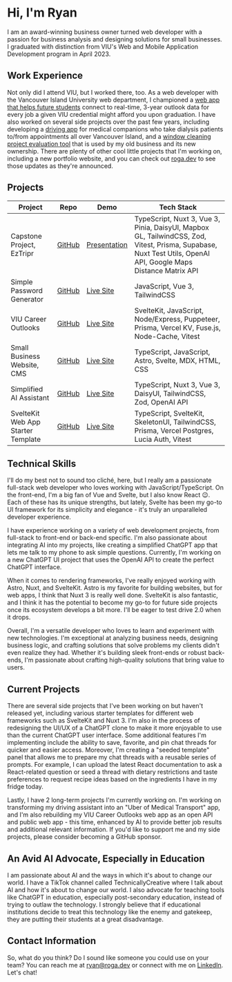 # Hi, I'm Ryan

I am an award-winning business owner turned web developer with a passion for business analysis and designing solutions for small businesses. I graduated with distinction from VIU's Web and Mobile Application Development program in April 2023.

## Work Experience

Not only did I attend VIU, but I worked there, too. As a web developer with the Vancouver Island University web department, I championed a [web app that helps future students](https://career-outlooks.viu.ca) connect to real-time, 3-year outlook data for every job a given VIU credential might afford you upon graduation. I have also worked on several side projects over the past few years, including developing a [driving app](https://eztripr.com) for medical companions who take dialysis patients to/from appointments all over Vancouver Island, and a [window cleaning project evaluation tool](https://www.ezeval.app/) that is used by my old business and its new ownership. There are plenty of other cool little projects that I'm working on, including a new portfolio website, and you can check out [roga.dev](https://roga.dev) to see those updates as they're announced.

## Projects

| Project | Repo | Demo | Tech Stack |
| --- | --- | --- | --- |
| Capstone Project, EzTripr | [GitHub](https://github.com/rogadev/capstone) | [Presentation](https://www.canva.com/design/DAFfid4eMDA/XdWkNkor_7pZTy1r3YTySw/edit?utm_content=DAFfid4eMDA&utm_campaign=designshare&utm_medium=link2&utm_source=sharebutton) | TypeScript, Nuxt 3, Vue 3, Pinia, DaisyUI, Mapbox GL, TailwindCSS, Zod, Vitest, Prisma, Supabase, Nuxt Test Utils, OpenAI API, Google Maps Distance Matrix API |
| Simple Password Generator | [GitHub](https://github.com/rogadev/roga-password-generator) | [Live Site](https://passwords.roga.dev) | JavaScript, Vue 3, TailwindCSS |
| VIU Career Outlooks | [GitHub](https://github.com/rogadev/viu-career-outlooks) | [Live Site](https://viu-career-outlooks.vercel.app/) | SvelteKit, JavaScript, Node/Express, Puppeteer, Prisma, Vercel KV, Fuse.js, Node-Cache, Vitest | 
| Small Business Website, CMS | [GitHub](https://github.com/rogadev/ITAS268_FinalProject) | [Live Site](https://victoria.mossaway.ca/) | TypeScript, JavaScript, Astro, Svelte, MDX, HTML, CSS |
| Simplified AI Assistant | [GitHub](https://github.com/rogadev/genny) | [Live Site](https://genny.roga.dev) | TypeScript, Nuxt 3, Vue 3, DaisyUI, TailwindCSS, Zod, OpenAI API |
| SvelteKit Web App Starter Template | [GitHub](https://github.com/rogadev/sveltekit-web-app-starter) | [Live Site](https://vercel.com/roga-dev/sveltekit-web-app-starter) | TypeScript, SvelteKit, SkeletonUI, TailwindCSS, Prisma, Vercel Postgres, Lucia Auth, Vitest |

## Technical Skills

I'll do my best not to sound too cliché, here, but I really am a passionate full-stack web developer who loves working with JavaScript/TypeScript. On the front-end, I'm a big fan of Vue and Svelte, but I also know React 😉. Each of these has its unique strengths, but lately, Svelte has been my go-to UI framework for its simplicity and elegance - it's truly an unparalleled developer experience.

I have experience working on a variety of web development projects, from full-stack to front-end or back-end specific. I'm also passionate about integrating AI into my projects, like creating a simplified ChatGPT app that lets me talk to my phone to ask simple questions. Currently, I'm working on a new ChatGPT UI project that uses the OpenAI API to create the perfect ChatGPT interface.

When it comes to rendering frameworks, I've really enjoyed working with Astro, Nuxt, and SvelteKit. Astro is my favorite for building websites, but for web apps, I think that Nuxt 3 is really well done. SvelteKit is also fantastic, and I think it has the potential to become my go-to for future side projects once its ecosystem develops a bit more. I'll be eager to test drive 2.0 when it drops.

Overall, I'm a versatile developer who loves to learn and experiment with new technologies. I'm exceptional at analyzing business needs, designing business logic, and crafting solutions that solve problems my clients didn't even realize they had. Whether it's building sleek front-ends or robust back-ends, I'm passionate about crafting high-quality solutions that bring value to users.

## Current Projects

There are several side projects that I've been working on but haven't released yet, including various starter templates for different web frameworks such as SvelteKit and Nuxt 3. I'm also in the process of redesigning the UI/UX of a ChatGPT clone to make it more enjoyable to use than the current ChatGPT user interface. Some additional features I'm implementing include the ability to save, favorite, and pin chat threads for quicker and easier access. Moreover, I'm creating a "seeded template" panel that allows me to prepare my chat threads with a reusable series of prompts. For example, I can upload the latest React documentation to ask a React-related question or seed a thread with dietary restrictions and taste preferences to request recipe ideas based on the ingredients I have in my fridge today.

Lastly, I have 2 long-term projects I'm currently working on. I'm working on transforming my driving assistant into an "Uber of Medical Transport" app, and I'm also rebuilding my VIU Career Outlooks web app as an open API and public web app - this time, enhanced by AI to provide better job results and additional relevant information. If you'd like to support me and my side projects, please consider becoming a GitHub sponsor.

## An Avid AI Advocate, Especially in Education

I am passionate about AI and the ways in which it's about to change our world. I have a TikTok channel called TechnicallyCreative where I talk about AI and how it's about to change our world. I also advocate for teaching tools like ChatGPT in education, especially post-secondary education, instead of trying to outlaw the technology. I strongly believe that if educational institutions decide to treat this technology like the enemy and gatekeep, they are putting their students at a great disadvantage.

## Contact Information

So, what do you think? Do I sound like someone you could use on your team? You can reach me at [ryan@roga.dev](mailto:ryan@roga.dev) or connect with me on [LinkedIn](https://www.linkedin.com/in/ryanroga). Let's chat!
